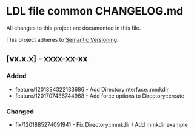# LDL file common CHANGELOG.md

All changes to this project are documented in this file.

This project adheres to [Semantic Versioning](https://semver.org/spec/v2.0.0.html).

## [vx.x.x] - xxxx-xx-xx

### Added

- feature/1201884322133686 - Add DirectoryInterface::mmkdir
- feature/1201707436744968 - Add force options to Directory::create


### Changed

- fix/1201885274091941 - Fix Directory::mmkdir / Add mmkdir example